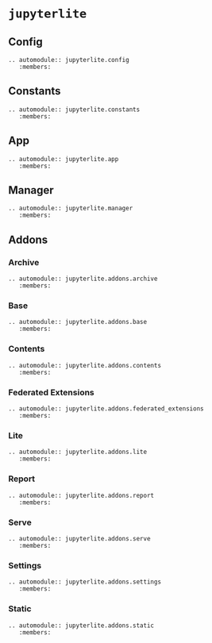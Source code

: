 # `jupyterlite`

## Config

```{eval-rst}
.. automodule:: jupyterlite.config
   :members:
```

## Constants

```{eval-rst}
.. automodule:: jupyterlite.constants
   :members:
```

## App

```{eval-rst}
.. automodule:: jupyterlite.app
   :members:
```

## Manager

```{eval-rst}
.. automodule:: jupyterlite.manager
   :members:
```

## Addons

### Archive

```{eval-rst}
.. automodule:: jupyterlite.addons.archive
   :members:
```

### Base

```{eval-rst}
.. automodule:: jupyterlite.addons.base
   :members:
```

### Contents

```{eval-rst}
.. automodule:: jupyterlite.addons.contents
   :members:
```

### Federated Extensions

```{eval-rst}
.. automodule:: jupyterlite.addons.federated_extensions
   :members:
```

### Lite

```{eval-rst}
.. automodule:: jupyterlite.addons.lite
   :members:
```

### Report

```{eval-rst}
.. automodule:: jupyterlite.addons.report
   :members:
```

### Serve

```{eval-rst}
.. automodule:: jupyterlite.addons.serve
   :members:
```

### Settings

```{eval-rst}
.. automodule:: jupyterlite.addons.settings
   :members:
```

### Static

```{eval-rst}
.. automodule:: jupyterlite.addons.static
   :members:
```
